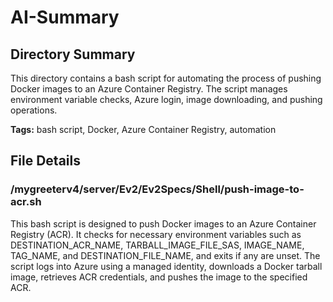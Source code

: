 # AI-Summary
## Directory Summary
This directory contains a bash script for automating the process of pushing Docker images to an Azure Container Registry. The script manages environment variable checks, Azure login, image downloading, and pushing operations.

**Tags:** bash script, Docker, Azure Container Registry, automation

## File Details
    
### /mygreeterv4/server/Ev2/Ev2Specs/Shell/push-image-to-acr.sh
This bash script is designed to push Docker images to an Azure Container Registry (ACR). It checks for necessary environment variables such as DESTINATION_ACR_NAME, TARBALL_IMAGE_FILE_SAS, IMAGE_NAME, TAG_NAME, and DESTINATION_FILE_NAME, and exits if any are unset. The script logs into Azure using a managed identity, downloads a Docker tarball image, retrieves ACR credentials, and pushes the image to the specified ACR.
